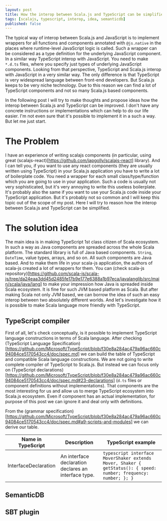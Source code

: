 ```yaml
---
layout: post
title: How the interop between Scala.js and TypeScript can be simplified
tags: [scalajs, typescript, interop, idea, semanticdb]
published: false
---
```


The typical way of interop between Scala.js and JavaScript is to implement wrappers for all functions and components annotated with `@js.native` in the places where runtime-level JavaScript logic is called. Such a wrapper can be considered as a type definition for the underlying JavaScript component. In a similar way TypeScript interop with JavaScript. You need to make `*.d.ts` files, where you specify just types of underlying JavaScript components. Looking from that perspective, TypeScript and Scala.js interop with JavaScript in a very similar way. The only difference is that TypeScript is very widespread language between front-end developers. But Scala.js keeps to be very niche technology. Due to this reason we can find a lot of TypeScript components and not so many Scala.js based components.

In the following post I will try to make thoughts and propose ideas how the interop between Scala.js and TypeScript can be improved. I don't have any concrete instructions or implementations which can help to do our life easier. I'm not even sure that it's possible to implement it in a such a way. But let me just start.

# The Problem

I have an experience of writing scalajs components (in particular, using great (scalajs-react)[https://github.com/japgolly/scalajs-react] library). And I can tell you, if you want to use any react components (they are usually written using TypeScript) in your Scala.js application you have to write a lot of boilerplate code. You need a wrapper for each small class/type/function which you are going to use in your application. Such a code is usually not very sophisticated, but it's very annoying to write this useless boilerplate. It's probably also the same if you want to use your Scala.js code inside your TypeScript application. But it's probably not so common and I will keep this topic out of the scope of my post. Here I will try to reason how the interop between Scala.js and TypeScript can be simplified.

# The solution idea

The main idea is in making TypeScript 1st class citizen of Scala ecosystem. In such a way as Java components are spreaded across the whole Scala platform. The standard library is full of Java based components. `String`, `DateTime`, value types, arrays, and so on. All such components are Java based. And to make them life in your scala-js application, the authors of scala-js created a lot of wrappers for them. You can (check scala-js repository)[https://github.com/scala-js/scala-js/tree/da24eaa3dd45d2485fe17b9e177e6388a1b97eca/javalanglib/src/main/scala/java/lang] to make your impression how Java is spreaded inside Scala ecosystem. It is fine for such JVM based platform as Scala. But after making Scala not only JVM based, we can borrow the idea of such an easy interop between two absolutely different worlds. And let's investigate how it is possible to make Scala language more friendly with TypeScript.

## TypeScript compiler

First of all, let's check conceptually, is it possible to implement TypeScript language constructions in terms of Scala language. After checking (TypeScript Language Specification)[https://github.com/Microsoft/TypeScript/blob/f30e8a284ac479a96ac660c94084ce5170543cc4/doc/spec.md] we can build the table of TypeScript and compatible Scala language constructions. We are not going to write complete compiler of TypeScript to Scala.js. But instead we can focus only on (TypeScript declarations)[https://github.com/Microsoft/TypeScript/blob/f30e8a284ac479a96ac660c94084ce5170543cc4/doc/spec.md#23-declarations] (`d.ts` files or component definitions without implementations). That components are the most interesting for us and allow us to merge TypeScript ecosystem into Scala.js ecosystem. Even if component has an actual implementation, for purpose of this post we can ignore it and deal only with definitions.

From the (grammar specification)[https://github.com/Microsoft/TypeScript/blob/f30e8a284ac479a96ac660c94084ce5170543cc4/doc/spec.md#a9-scripts-and-modules] we can derive our table.

| Name in TypeScript    | Description                                                           | TypeScript example                                        |
|-----------------------|-----------------------------------------------------------------------|-----------------------------------------------------------|
| InterfaceDeclaration  | An interface declaration declares an interface type.                  | ```typescript interface MoverShaker extends Mover, Shaker { getStatus(): { speed: number; frequency: number; }; }```                                                       |

## SemanticDB

## SBT plugin
